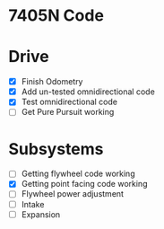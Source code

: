 # 7405N Code

# Drive
- [x] Finish Odometry<br>
- [x] Add un-tested omnidirectional code<br>
- [x] Test omnidirectional code<br>
- [ ] Get Pure Pursuit working<br> 

# Subsystems
- [ ] Getting flywheel code working<br>
- [x] Getting point facing code working<br>
- [ ] Flywheel power adjustment<br>
- [ ] Intake<br>
- [ ] Expansion<br>
